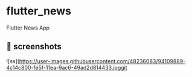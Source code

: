 # flutter_news

Flutter News App

## :rocket: screenshots


![ss](https://user-images.githubusercontent.com/48236083/94109889-4c14c800-fe5f-11ea-9ac6-49ad2d814433.jpggit

